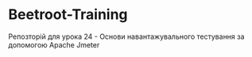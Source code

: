 # Beetroot-Training
Репозторій для урока 24 - Основи навантажувального тестування за допомогою Apache Jmeter

